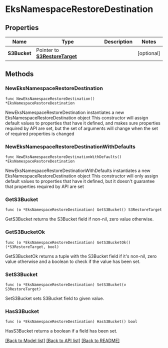 # EksNamespaceRestoreDestination

## Properties

Name | Type | Description | Notes
------------ | ------------- | ------------- | -------------
**S3Bucket** | Pointer to [**S3RestoreTarget**](S3RestoreTarget.md) |  | [optional] 

## Methods

### NewEksNamespaceRestoreDestination

`func NewEksNamespaceRestoreDestination() *EksNamespaceRestoreDestination`

NewEksNamespaceRestoreDestination instantiates a new EksNamespaceRestoreDestination object
This constructor will assign default values to properties that have it defined,
and makes sure properties required by API are set, but the set of arguments
will change when the set of required properties is changed

### NewEksNamespaceRestoreDestinationWithDefaults

`func NewEksNamespaceRestoreDestinationWithDefaults() *EksNamespaceRestoreDestination`

NewEksNamespaceRestoreDestinationWithDefaults instantiates a new EksNamespaceRestoreDestination object
This constructor will only assign default values to properties that have it defined,
but it doesn't guarantee that properties required by API are set

### GetS3Bucket

`func (o *EksNamespaceRestoreDestination) GetS3Bucket() S3RestoreTarget`

GetS3Bucket returns the S3Bucket field if non-nil, zero value otherwise.

### GetS3BucketOk

`func (o *EksNamespaceRestoreDestination) GetS3BucketOk() (*S3RestoreTarget, bool)`

GetS3BucketOk returns a tuple with the S3Bucket field if it's non-nil, zero value otherwise
and a boolean to check if the value has been set.

### SetS3Bucket

`func (o *EksNamespaceRestoreDestination) SetS3Bucket(v S3RestoreTarget)`

SetS3Bucket sets S3Bucket field to given value.

### HasS3Bucket

`func (o *EksNamespaceRestoreDestination) HasS3Bucket() bool`

HasS3Bucket returns a boolean if a field has been set.


[[Back to Model list]](../README.md#documentation-for-models) [[Back to API list]](../README.md#documentation-for-api-endpoints) [[Back to README]](../README.md)


